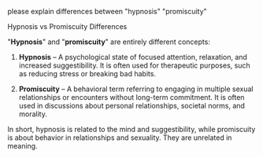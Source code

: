please explain differences between "hypnosis" "promiscuity"

Hypnosis vs Promiscuity Differences

"**Hypnosis**" and "**promiscuity**" are entirely different concepts:  

1. **Hypnosis** – A psychological state of focused attention, relaxation, and increased suggestibility. It is often used for therapeutic purposes, such as reducing stress or breaking bad habits.  

2. **Promiscuity** – A behavioral term referring to engaging in multiple sexual relationships or encounters without long-term commitment. It is often used in discussions about personal relationships, societal norms, and morality.  

In short, hypnosis is related to the mind and suggestibility, while promiscuity is about behavior in relationships and sexuality. They are unrelated in meaning.
